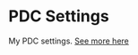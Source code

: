 # PDC Settings

My PDC settings. [See more here](https://github.com/personal-distro-configurator/personal-distro-configurator)
